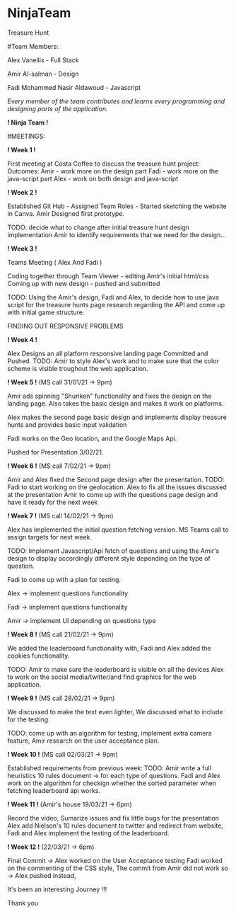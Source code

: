 # NinjaTeam
Treasure Hunt

#Team Members: 

Alex Vanellis - Full Stack

Amir Al-salman - Design

Fadi Mohammed Nasir Aldawoud - Javascript

_Every member of the team contributes and learns every programming and designing parts of the application._

**! Ninja Team !** 

#MEETINGS:

**! Week 1 !** 

First meeting at Costa Coffee to discuss the treasure hunt project:
    Outcomes: 
        Amir - work more on the design part 
        Fadi - work more on the java-script part
        Alex - work on both design and java-script 

**! Week 2 !** 

Established Git Hub - Assigned Team Roles - Started sketching the website in Canva.
Amir Designed first prototype.

TODO: 
decide what to change after initial treasure hunt design implementation
Amir to identify requirements that we need for the design...

**! Week 3 !** 

Teams Meeting ( Alex And Fadi ) 

Coding together through Team Viewer - editing Amir's initial html/css
Coming up with new design - pushed and submitted

TODO:
Using the Amir's design, Fadi and Alex, to decide how to use java script for the treasure hunts page
research regarding the API and come up with initial game structure.

FINDING OUT RESPONSIVE PROBLEMS

**! Week 4 !** 

Alex Designs an all platform responsive landing page
Committed and Pushed.
TODO:
Amir to style Alex's work and to make sure that the color scheme is visible troughout the web application.

**! Week 5 !**  (MS call 31/01/21 -> 9pm)

Amir ads spinning "Shuriken" functionality and fixes the design on the landing page. Also takes the basic design and makes it work on platforms.

Alex makes the second page basic design and implements display treasure hunts and provides basic input validation

Fadi works on the Geo location, and the Google Maps Api. 

Pushed for Presentation 3/02/21.

**! Week 6 !**  (MS call 7/02/21 -> 9pm)

Amir and Alex fixed the Second page design after the presentation.
TODO:
Fadi to start working on the geolocation.
Alex to fix all the issues discussed at the presentation 
Amir to come up with the questions page design and have it ready for the next week

**! Week 7 !** (MS call 14/02/21 -> 9pm)

Alex has implemented the initial question fetching version.
MS Teams call to assign targets for next week.

TODO:
Implement Javascript/Api fetch of questions and using the Amir's design to display
accordingly different style depending on the type of question.

Fadi to come up with a plan for testing.

Alex -> implement questions functionality 

Fadi -> implement questions functionality 

Amir -> implement UI depending on questions type 

**! Week 8 !** (MS call 21/02/21 -> 9pm)

We added the leaderboard functionality with,
Fadi and Alex added the cookies functionality. 

TODO:
Amir to make sure the leaderboard is visible on all the devices
Alex to work on the social media/twitter/and find graphics for the web application.

**! Week 9 !** (MS call 28/02/21 -> 9pm)

We discussed to make the text even lighter, 
We discussed what to include for the testing. 

TODO:
come up with an algorithm for testing,
implement extra camera feature,
Amir research on the user acceptance plan. 

**! Week 10 !** (MS call 02/03/21 -> 9pm)

Established requirements from previous week: 
TODO:
Amir write a full heuristics 10 rules document -> for each type of questions.
Fadi and Alex work on the algorithm for checkign whether the sorted parameter when fetching leaderboard api works.

**! Week 11 !** (Amir's house 19/03/21 -> 6pm)

Record the video, 
Sumarize issues and fix little bugs for the presentation
Alex add Nielson's 10 rules document to twitter and redirect from website,
Fadi and Alex implement the testing of the leaderboard.

**! Week 12 !** (22/03/21 -> 6pm)

Final Commit -> Alex worked on the User Acceptance testing 
Fadi worked on the commenting of the CSS style, 
The commit from Amir did not work so -> Alex pushed instead, 

It's been an interesting Journey !!!

Thank you 

